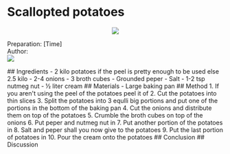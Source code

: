 # Scallopted potatoes
<p align="center">
<img src="example.png" />
</p>

Preparation: [Time]  
Author:  
<a href="https://discord.com"><img src="https://img.shields.io/badge/Discord-Eden%237480-25?style=for-the-badge&logo=discord" /> </a>  
<!-- (Replace the '{}' with the responding username or id) --!>

## Ingredients
- 2 kilo potatoes if the peel is pretty enough to be used else 2.5 kilo
- 2-4 onions
- 3 broth cubes
- Grounded peper
- Salt
- 1-2 tsp nutmeg nut
- ½ liter cream

## Materials
- Large baking pan

## Method
1. If you aren't using the peel of the potatoes peel it of
2. Cut the potatoes into thin slices
3. Split the potatoes into 3 equlli big portions and put one of the portions in the bottom of the baking pan
4. Cut the onions and distribute them on top of the potatoes
5. Crumble the broth cubes on top of the onions
6. Put peper and nutmeg nut in
7. Put another portion of the potatoes in
8. Salt and peper shall you now give to the potatoes
9. Put the last portion of potatoes in
10. Pour the cream onto the potatoes

## Conclusion


## Discussion
